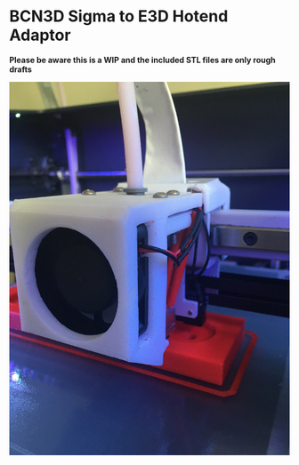 # BCN3D Sigma to E3D Hotend Adaptor

**Please be aware this is a WIP and the included STL files are only rough drafts**

![Hotend](/IMAGES/hotend_1.png?raw=true)


